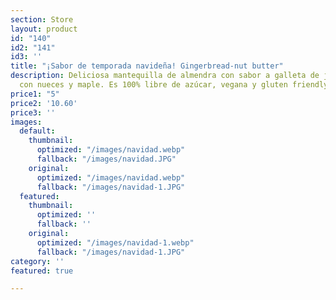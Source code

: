 ```yaml
---
section: Store
layout: product
id: "140"
id2: "141"
id3: ''
title: "¡Sabor de temporada navideña! Gingerbread-nut butter"
description: Deliciosa mantequilla de almendra con sabor a galleta de jengibre navideña
  con nueces y maple. Es 100% libre de azúcar, vegana y gluten friendly.
price1: "5"
price2: '10.60'
price3: ''
images:
  default:
    thumbnail:
      optimized: "/images/navidad.webp"
      fallback: "/images/navidad.JPG"
    original:
      optimized: "/images/navidad.webp"
      fallback: "/images/navidad-1.JPG"
  featured:
    thumbnail:
      optimized: ''
      fallback: ''
    original:
      optimized: "/images/navidad-1.webp"
      fallback: "/images/navidad-1.JPG"
category: ''
featured: true

---
```


